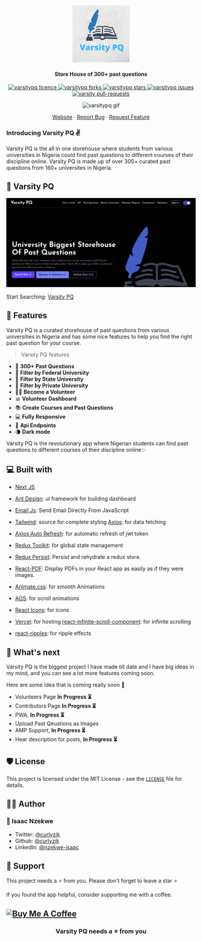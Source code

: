<p align="center">
  <a href="https://varsitypq.com/">
    <img alt="Varsity PQ" src="public/Varsity PQ.png" width="30%"/>
  </a>
</p>
<h4 align="center">Store House of 300+ past questions</h4>

<p align="center">
<a href="https://github.com/curlyzik/varsity-pq-frontend/blob/master/LICENSE" target="blank">
<img src="https://img.shields.io/github/license/curlyzik/varsity-pq-frontend?style=flat-square" alt="varsitypq licence" />
</a>
<a href="https://github.com/curlyzik/varsity-pq-frontend/fork" target="blank">
<img src="https://img.shields.io/github/forks/curlyzik/varsity-pq-frontend?style=flat-square" alt="varsitypq forks"/>
</a>
<a href="https://github.com/curlyzik/varsity-pq-frontend/stargazers" target="blank">
<img src="https://img.shields.io/github/stars/curlyzik/varsity-pq-frontend?style=flat-square" alt="varsitypq stars"/>
</a>
<a href="https://github.com/curlyzik/varsity-pq-frontend/issues" target="blank">
<img src="https://img.shields.io/github/issues/curlyzik/varsity-pq-frontend?style=flat-square" alt="varsitypq issues"/>
</a>
<a href="https://github.com/curlyzik/varsity-pq-frontend/pulls" target="blank">
<img src="https://img.shields.io/github/issues-pr/curlyzik/varsity-pq-frontend?style=flat-square" alt="varsity pull-requests"/>
</a>
</p>

<p align="center"><img src="public/varsitypq.gif" alt="varsitypq gif"/></p>

<p align="center">
    <a href="https://varsitypq.com/" target="blank">Website</a>
    ·
    <a href="https://github.com/curlyzik/varsity-pq-frontend/issues/new/choose">Report Bug</a>
    ·
    <a href="https://github.com/curlyzik/varsity-pq-frontend/issues/new/choose">Request Feature</a>
</p>

### Introducing Varsity PQ ✌️

Varsity PQ is the all in one storehouse where students from various universities in Nigeria could find past questions to different courses of their discipline online. Varsity PQ is made up of over 300+ curated past questions from 160+ universites in Nigeria.

<!-- [Read about us to understand better 📖](https://varsitypq.com/about-us) -->

## 🚀 Varsity PQ

<a href="https://varsitypq.com/" target="blank">
<img src="public/varsity-pq-banner.png" />
</a>

Start Searching: [Varsity PQ](https://varsitypq.com/)

## 🧐 Features

Varsity PQ is a curated storehouse of past questions from various universities in Nigeria and has some nice features to help you find the right past question for your course.

> Varsity PQ features

- 💯 **300+ Past Questions**
- 🔎️ **Filter by Federal University**
- 🔎️ **Filter by State University**
- 🔎️ **Filter by Private University**
- 👨‍💻️ **Become a Volunteer**
- 📊️ **Volunteer Dashboard**
- 📚️ **Create Courses and Past Questions**
- 💻 **Fully Responsive**
- 🍭 **Api Endpoints**
- 🌘 **Dark mode**

Varsity PQ is the revolutionary app where Nigerian students can find past questions to different courses of their discipline online✨️

<!-- ## 🛠️ Contributing, Installation Steps

1. Fork and Clone the repository

Fork the [repository](https://github.com/curlyzik/varsity-pq-frontend) first and then clone it.

2. Follow the [Contributing and Installation Steps](https://github.com/curlyzik/varsity-pq-backend) of the backend repository

3. Change the working directory

```bash
cd varsity-pq-frontend
```

4. Install dependencies

```bash
npm install
```

5. Create `.env` file in root and add your variables

```bash
NEXT_PUBLIC_RAPIDAPI_KEY=

NEXT_PUBLIC_NEWS_API_HOST=google-search3.p.rapidapi.com
NEXT_PUBLIC_NEWS_API_URL=https://google-search3.p.rapidapi.com/api/v1

NEXT_PUBLIC_UNIVERSITY_API_HOST=nigeria-universites.p.rapidapi.com
NEXT_PUBLIC_UNIVERSITY_API_URL=https://nigeria-universites.p.rapidapi.com

NEXT_PUBLIC_PQ_API_HOST=nigeria-university-past-questions.p.rapidapi.com
NEXT_PUBLIC_PQ_API_URL=https://nigeria-university-past-questions.p.rapidapi.com


NEXT_PUBLIC_EMAILJS_SERVICE_ID=
NEXT_PUBLIC_EMAILJS_TEMPLATE_ID=
NEXT_PUBLIC_EMAILJS_USER_ID=

NEXT_PUBLIC_API_URL=http://localhost:8000
```

5. Run the app

```bash
npm run dev
```

You are all set! Open [localhost:3000](http://localhost:3000/) to see the app. -->

## 💻 Built with

- [Next JS](https://nextjs.org/)
- [Ant Design](https://ant.design): ui framework for building dashboard
- [Email Js](https://harperdb.io/): Send Email Directly From JavaScript
- [Tailwind](https://tailwindcss.com/): source for complete styling
 [Axios](https://www.npmjs.com/package/axios): for data fetching
- [Axios Auto Refresh](https://www.npmjs.com/package/axios-auth-refresh): for automatic refresh of jwt token
- [Redux Toolkit](https://redux-toolkit.js.org/): for global state management
- [Redux Persist](https://www.npmjs.com/package/redux-persist): Persist and rehydrate a redux store.
- [React-PDF](https://www.npmjs.com/package/react-pdf): Display PDFs in your React app as easily as if they were images.
- [Animate.css](https://animate.style/): for smooth Animations
- [AOS](https://michalsnik.github.io/aos/): for scroll animations
- [React Icons](https://react-icons.github.io/react-icons): for icons

- [Vercel](http://vercel.com/): for hosting
[react-infinite-scroll-component](https://github.com/ankeetmaini/react-infinite-scroll-component): for infinite scrolling
- [react-ripples](https://github.com/rwu823/react-ripples): for ripple effects

## 🌈 What's next

Varsity PQ is the biggest project I have made till date and I have big ideas in my mind, and you can see a lot more features coming soon.

Here are some idea that is coming really soon 👀

- Volunteers Page **In Progress ⏳️**
- Contributors Page **In Progress ⏳️**
- PWA, **In Progress ⏳️**
- Upload Past Qeustions as Images
- AMP Support, **In Progress ⏳️**
- Hear description for posts, **In Progress ⏳️**
## 🛡️ License

This project is licensed under the MIT License - see the [`LICENSE`](LICENSE) file for details.

## 👨‍💻 Author

### 👤 Isaac Nzekwe

- Twitter: [@curlyzik](https://twitter.com/curlyzik)
- Github: [@curlyzik](https://github.com/curlyzik)
- LinkedIn: [@nzekwe-isaac](https://www.linkedin.com/in/nzekwe-isaac/)

<!-- ## 💪 Thanks to the all Contributors

Thanks a lot for spending your time in helping Varsity PQ grow and help many developers. Thanks a lot! Keep rocking 🍻

Also, check them on [varsitypq.com/contributors](https://varsitypq.com/contributors) -->

## 🙏 Support

This project needs a ⭐️ from you. Please don't forget to leave a star ⭐️

If you found the app helpful, consider supporting me with a coffee.

<a href="https://www.buymeacoffee.com/curlyzik" target="_blank"><img src="https://cdn.buymeacoffee.com/buttons/v2/default-yellow.png" alt="Buy Me A Coffee" style="height: 60px !important;width: 217px !important;" ></a>
---

<h3 align="center">
Varsity PQ needs a ⭐️ from you
</h3>
